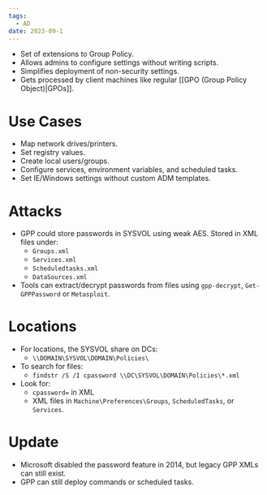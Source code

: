 ```yaml
---
tags:
  - AD
date: 2023-09-1
---
```

- Set of extensions to Group Policy.
- Allows admins to configure settings without writing scripts.
- Simplifies deployment of non-security settings.
- Gets processed by client machines like regular [[GPO (Group Policy Object)|GPOs]].
# Use Cases

- Map network drives/printers.
- Set registry values.
- Create local users/groups.
- Configure services, environment variables, and scheduled tasks.
- Set IE/Windows settings without custom ADM templates.
# Attacks

- GPP could store passwords in SYSVOL using weak AES. Stored in XML files under:
	- `Groups.xml`
	- `Services.xml`
	- `Scheduledtasks.xml`
	- `DataSources.xml`
- Tools can extract/decrypt passwords from files using `gpp-decrypt`, `Get-GPPPassword` or `Metasploit`.
# Locations

- For locations, the SYSVOL share on DCs:
	- `\\DOMAIN\SYSVOL\DOMAIN\Policies\`
- To search for files:
	- `findstr /S /I cpassword \\DC\SYSVOL\DOMAIN\Policies\*.xml`
- Look for:
	- `cpassword=` in XML
	- XML files in `Machine\Preferences\Groups`, `ScheduledTasks`, or `Services`.
# Update

- Microsoft disabled the password feature in 2014, but legacy GPP XMLs can still exist.
- GPP can still deploy commands or scheduled tasks.

